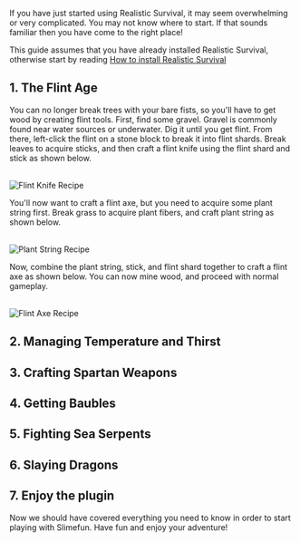 If you have just started using Realistic Survival, it may seem overwhelming or very complicated.
You may not know where to start.
If that sounds familiar then you have come to the right place!

This guide assumes that you have already installed Realistic Survival, otherwise start by reading [How to install Realistic Survival](https://github.com/ValMobile/RealisticSurvival/wiki/Installing-Realistic-Survival)

## 1. The Flint Age
You can no longer break trees with your bare fists, so you'll have to get wood by creating flint tools. First, find some gravel. Gravel is commonly found near water sources or underwater. Dig it until you get flint. From there, left-click the flint on a stone block to break it into flint shards. Break leaves to acquire sticks, and then craft a flint knife using the flint shard and stick as shown below.<br><br>

![Flint Knife Recipe](https://raw.githubusercontent.com/ValMobile/RealisticSurvival-Wiki/master/images/flint-knife-recipe.png)

You'll now want to craft a flint axe, but you need to acquire some plant string first. Break grass to acquire plant fibers, and craft plant string as shown below. <br><br>

![Plant String Recipe](https://raw.githubusercontent.com/ValMobile/RealisticSurvival-Wiki/master/images/plant-string-recipe.png)

Now, combine the plant string, stick, and flint shard together to craft a flint axe as shown below. You can now mine wood, and proceed with normal gameplay.<br><br>

![Flint Axe Recipe](https://raw.githubusercontent.com/ValMobile/RealisticSurvival-Wiki/master/images/flint-axe-recipe.png)

## 2. Managing Temperature and Thirst

## 3. Crafting Spartan Weapons

## 4. Getting Baubles

## 5. Fighting Sea Serpents

## 6. Slaying Dragons

## 7. Enjoy the plugin
Now we should have covered everything you need to know in order to start playing with Slimefun.
Have fun and enjoy your adventure!